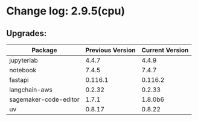 # Change log: 2.9.5(cpu)

## Upgrades: 

Package | Previous Version | Current Version
---|---|---
jupyterlab|4.4.7|4.4.9
notebook|7.4.5|7.4.7
fastapi|0.116.1|0.116.2
langchain-aws|0.2.32|0.2.33
sagemaker-code-editor|1.7.1|1.8.0b6
uv|0.8.17|0.8.22
